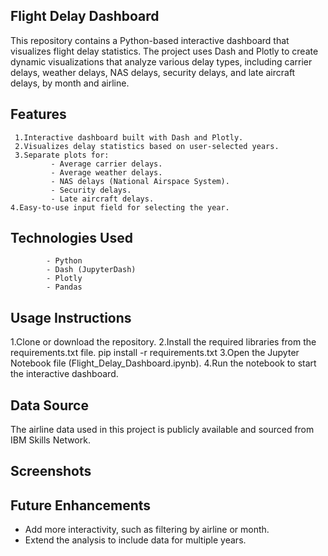 ## Flight Delay Dashboard 
This repository contains a Python-based interactive dashboard that visualizes flight delay statistics. The project uses Dash and Plotly to create dynamic visualizations that analyze various delay types, including carrier delays, weather delays, NAS delays, security delays, and late aircraft delays, by month and airline.
## Features
     1.Interactive dashboard built with Dash and Plotly.
     2.Visualizes delay statistics based on user-selected years.
     3.Separate plots for:
             - Average carrier delays.
             - Average weather delays.
             - NAS delays (National Airspace System).
             - Security delays.
             - Late aircraft delays.
    4.Easy-to-use input field for selecting the year.
    
## Technologies Used 
            - Python
            - Dash (JupyterDash)
            - Plotly
            - Pandas
            
## Usage Instructions 
1.Clone or download the repository.
2.Install the required libraries from the requirements.txt file.
          pip install -r requirements.txt
3.Open the Jupyter Notebook file (Flight_Delay_Dashboard.ipynb).
4.Run the notebook to start the interactive dashboard.

## Data Source
The airline data used in this project is publicly available and sourced from IBM Skills Network.

## Screenshots


## Future Enhancements
  - Add more interactivity, such as filtering by airline or month.
  - Extend the analysis to include data for multiple years.
